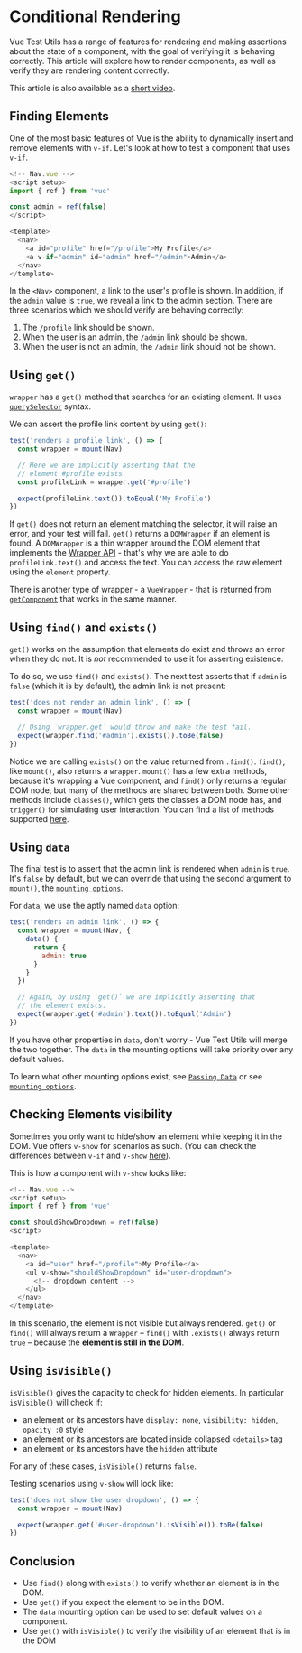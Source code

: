 # Conditional Rendering

Vue Test Utils has a range of features for rendering and making assertions about the state of a component, with the goal of verifying it is behaving correctly. This article will explore how to render components, as well as verify they are rendering content correctly.

This article is also available as a [short video](https://www.youtube.com/watch?v=T3CHtGgEFTs&list=PLC2LZCNWKL9ahK1IoODqYxKu5aA9T5IOA&index=15).

## Finding Elements

One of the most basic features of Vue is the ability to dynamically insert and remove elements with `v-if`. Let's look at how to test a component that uses `v-if`.

```js
<!-- Nav.vue -->
<script setup>
import { ref } from 'vue'

const admin = ref(false)
</script>

<template>
  <nav>
    <a id="profile" href="/profile">My Profile</a>
    <a v-if="admin" id="admin" href="/admin">Admin</a>
  </nav>
</template>
```

In the `<Nav>` component, a link to the user's profile is shown. In addition, if the `admin` value is `true`, we reveal a link to the admin section. There are three scenarios which we should verify are behaving correctly:

1. The `/profile` link should be shown.
2. When the user is an admin, the `/admin` link should be shown.
3. When the user is not an admin, the `/admin` link should not be shown.

## Using `get()`

`wrapper` has a `get()` method that searches for an existing element. It uses [`querySelector`](https://developer.mozilla.org/en-US/docs/Web/API/Document/querySelector) syntax.

We can assert the profile link content by using `get()`:

```js
test('renders a profile link', () => {
  const wrapper = mount(Nav)

  // Here we are implicitly asserting that the
  // element #profile exists.
  const profileLink = wrapper.get('#profile')

  expect(profileLink.text()).toEqual('My Profile')
})
```

If `get()` does not return an element matching the selector, it will raise an error, and your test will fail. `get()` returns a `DOMWrapper` if an element is found. A `DOMWrapper` is a thin wrapper around the DOM element that implements the [Wrapper API](/api/#Wrapper-methods) - that's why we are able to do `profileLink.text()` and access the text. You can access the raw element using the `element` property.

There is another type of wrapper - a `VueWrapper` - that is returned from [`getComponent`](/api/#getComponent) that works in the same manner.

## Using `find()` and `exists()`

`get()` works on the assumption that elements do exist and throws an error when they do not. It is _not_ recommended to use it for asserting existence.

To do so, we use `find()` and `exists()`. The next test asserts that if `admin` is `false` (which it is by default), the admin link is not present:

```js
test('does not render an admin link', () => {
  const wrapper = mount(Nav)

  // Using `wrapper.get` would throw and make the test fail.
  expect(wrapper.find('#admin').exists()).toBe(false)
})
```

Notice we are calling `exists()` on the value returned from `.find()`. `find()`, like `mount()`, also returns a `wrapper`. `mount()` has a few extra methods, because it's wrapping a Vue component, and `find()` only returns a regular DOM node, but many of the methods are shared between both. Some other methods include `classes()`, which gets the classes a DOM node has, and `trigger()` for simulating user interaction. You can find a list of methods supported [here](../../api/#Wrapper-methods).

## Using `data`

The final test is to assert that the admin link is rendered when `admin` is `true`. It's `false` by default, but we can override that using the second argument to `mount()`, the [`mounting options`](../../api/#mount).

For `data`, we use the aptly named `data` option:

```js
test('renders an admin link', () => {
  const wrapper = mount(Nav, {
    data() {
      return {
        admin: true
      }
    }
  })

  // Again, by using `get()` we are implicitly asserting that
  // the element exists.
  expect(wrapper.get('#admin').text()).toEqual('Admin')
})
```

If you have other properties in `data`, don't worry - Vue Test Utils will merge the two together. The `data` in the mounting options will take priority over any default values.

To learn what other mounting options exist, see [`Passing Data`](../essentials/passing-data.md) or see [`mounting options`](../../api/#mount).

## Checking Elements visibility

Sometimes you only want to hide/show an element while keeping it in the DOM. Vue offers `v-show` for scenarios as such. (You can check the differences between `v-if` and `v-show` [here](https://v3.vuejs.org/guide/conditional.html#v-if-vs-v-show)).

This is how a component with `v-show` looks like:

```js
<!-- Nav.vue -->
<script setup>
import { ref } from 'vue'

const shouldShowDropdown = ref(false)
<script>

<template>
  <nav>
    <a id="user" href="/profile">My Profile</a>
    <ul v-show="shouldShowDropdown" id="user-dropdown">
      <!-- dropdown content -->
    </ul>
  </nav>
</template>
```

In this scenario, the element is not visible but always rendered. `get()` or `find()` will always return a `Wrapper` – `find()` with `.exists()` always return `true` – because the **element is still in the DOM**.

## Using `isVisible()`

`isVisible()` gives the capacity to check for hidden elements. In particular `isVisible()` will check if:

- an element or its ancestors have `display: none`, `visibility: hidden`, `opacity :0` style
- an element or its ancestors are located inside collapsed `<details>` tag
- an element or its ancestors have the `hidden` attribute

For any of these cases, `isVisible()` returns `false`.

Testing scenarios using `v-show` will look like:

```js
test('does not show the user dropdown', () => {
  const wrapper = mount(Nav)

  expect(wrapper.get('#user-dropdown').isVisible()).toBe(false)
})
```

## Conclusion

- Use `find()` along with `exists()` to verify whether an element is in the DOM.
- Use `get()` if you expect the element to be in the DOM.
- The `data` mounting option can be used to set default values on a component.
- Use `get()` with `isVisible()` to verify the visibility of an element that is in the DOM
